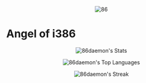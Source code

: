 <p align="center">
  <img src="thebooksonthetable.png" alt="86" style="border-radius: solid #ffffff 10px;">
</p>

# Angel of i386

<p align="center">
  <img src="https://github-readme-stats.vercel.app/api?username=86daemon&theme=dark&show_icons=true&hide_border=false&count_private=true" alt="86daemon's Stats">
</p>

<p align="center">
  <img src="https://github-readme-stats.vercel.app/api/top-langs/?username=86daemon&theme=dark&show_icons=true&hide_border=false&layout=compact" alt="86daemon's Top Languages">
</p>

<p align="center">
  <img src="https://github-readme-streak-stats.herokuapp.com/?user=86daemon&theme=dark&hide_border=false" alt="86daemon's Streak">
</p>